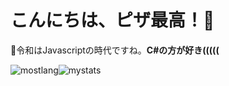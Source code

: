 # こんにちは、ピザ最高！🍕
🎁令和はJavascriptの時代ですね。**C#の方が好き(((((**

<img alt="mostlang" src="https://github-readme-stats.vercel.app/api/top-langs/?username=forestrharumaki"><img alt="mystats" src="https://github-readme-stats.vercel.app/api?username=forestrharumaki&count_private=true&show_icons=true">

<!---
forestrharumaki/forestrharumaki is a ✨ special ✨ repository because its `README.md` (this file) appears on your GitHub profile.
You can click the Preview link to take a look at your changes.
--->
